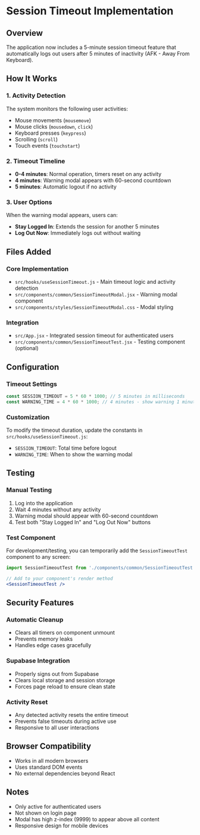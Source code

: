 # Session Timeout Implementation

## Overview
The application now includes a 5-minute session timeout feature that automatically logs out users after 5 minutes of inactivity (AFK - Away From Keyboard).

## How It Works

### 1. Activity Detection
The system monitors the following user activities:
- Mouse movements (`mousemove`)
- Mouse clicks (`mousedown`, `click`)
- Keyboard presses (`keypress`)
- Scrolling (`scroll`)
- Touch events (`touchstart`)

### 2. Timeout Timeline
- **0-4 minutes**: Normal operation, timers reset on any activity
- **4 minutes**: Warning modal appears with 60-second countdown
- **5 minutes**: Automatic logout if no activity

### 3. User Options
When the warning modal appears, users can:
- **Stay Logged In**: Extends the session for another 5 minutes
- **Log Out Now**: Immediately logs out without waiting

## Files Added

### Core Implementation
- `src/hooks/useSessionTimeout.js` - Main timeout logic and activity detection
- `src/components/common/SessionTimeoutModal.jsx` - Warning modal component
- `src/components/styles/SessionTimeoutModal.css` - Modal styling

### Integration
- `src/App.jsx` - Integrated session timeout for authenticated users
- `src/components/common/SessionTimeoutTest.jsx` - Testing component (optional)

## Configuration

### Timeout Settings
```javascript
const SESSION_TIMEOUT = 5 * 60 * 1000; // 5 minutes in milliseconds
const WARNING_TIME = 4 * 60 * 1000; // 4 minutes - show warning 1 minute before logout
```

### Customization
To modify the timeout duration, update the constants in `src/hooks/useSessionTimeout.js`:
- `SESSION_TIMEOUT`: Total time before logout
- `WARNING_TIME`: When to show the warning modal

## Testing

### Manual Testing
1. Log into the application
2. Wait 4 minutes without any activity
3. Warning modal should appear with 60-second countdown
4. Test both "Stay Logged In" and "Log Out Now" buttons

### Test Component
For development/testing, you can temporarily add the `SessionTimeoutTest` component to any screen:
```jsx
import SessionTimeoutTest from './components/common/SessionTimeoutTest';

// Add to your component's render method
<SessionTimeoutTest />
```

## Security Features

### Automatic Cleanup
- Clears all timers on component unmount
- Prevents memory leaks
- Handles edge cases gracefully

### Supabase Integration
- Properly signs out from Supabase
- Clears local storage and session storage
- Forces page reload to ensure clean state

### Activity Reset
- Any detected activity resets the entire timeout
- Prevents false timeouts during active use
- Responsive to all user interactions

## Browser Compatibility
- Works in all modern browsers
- Uses standard DOM events
- No external dependencies beyond React

## Notes
- Only active for authenticated users
- Not shown on login page
- Modal has high z-index (9999) to appear above all content
- Responsive design for mobile devices

